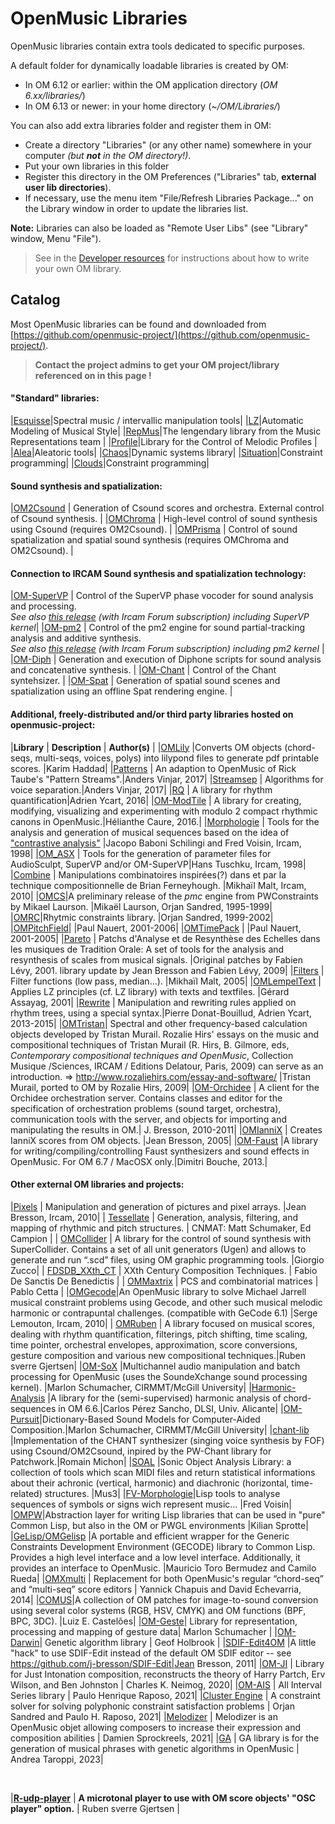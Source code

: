 # OpenMusic Libraries

OpenMusic libraries contain extra tools dedicated to specific purposes.

A default folder for dynamically loadable libraries is created by OM:

- In OM 6.12 or earlier: within the OM application directory (_OM 6.xx/libraries/_)
- In OM 6.13 or newer: in your home directory (_~/OM/Libraries/_)


You can also add extra libraries folder and register them in OM:

- Create a directory "Libraries" (or any other name) somewhere in your computer _(but **not** in the OM directory!)_.
- Put your own libraries in this folder
- Register this directory in the OM Preferences ("Libraries" tab, **external user lib directories**).
- If necessary, use the menu item "File/Refresh Libraries Package..." on the Library window in order to update the libraries list. 

**Note:** Libraries can also be loaded as "Remote User Libs" (see "Library" window, Menu "File").


>  See in the [Developer resources](https://openmusic-project.github.io/openmusic/dev/index) for instructions about how to write your own OM library.

## Catalog

Most OpenMusic libraries can be found and downloaded from [https://github.com/openmusic-project/](https://github.com/openmusic-project/).


> **Contact the project admins to get your OM project/library referenced on in this page !**


#### "Standard" libraries: 

|[Esquisse](https://github.com/openmusic-project/esquisse/releases/latest)|Spectral music / intervallic manipulation tools|
|[LZ](https://github.com/openmusic-project/lz/releases/latest)|Automatic Modeling of Musical Style|
|[RepMus](https://github.com/openmusic-project/repmus/releases/latest)|The lengendary library from the Music Representations team |
|[Profile](https://github.com/openmusic-project/profile/releases/latest)|Library for the Control of Melodic Profiles |
|[Alea](https://github.com/openmusic-project/alea/releases/latest)|Aleatoric tools|
|[Chaos](https://github.com/openmusic-project/chaos/releases/latest)|Dynamic systems library|
|[Situation](https://github.com/openmusic-project/situation/releases/latest)|Constraint programming|
|[Clouds](https://github.com/openmusic-project/clouds/releases/latest)|Constraint programming|

#### Sound synthesis and spatialization:

|[OM2Csound](https://github.com/openmusic-project/OM2Csound/releases/latest) | Generation of Csound scores and orchestra. External control of Csound synthesis. | 
|[OMChroma](https://github.com/openmusic-project/OMChroma/releases) | High-level control of sound synthesis using Csound (requires OM2Csound). | 
|[OMPrisma](https://sourceforge.net/projects/omprisma/) | Control of sound spatialization and spatial sound synthesis (requires OMChroma and OM2Csound). |

#### Connection to IRCAM Sound synthesis and spatialization technology:

|[OM-SuperVP](https://github.com/openmusic-project/OM-SuperVP/releases) | Control of the SuperVP phase vocoder for sound analysis and processing.<br> _See also [this release](https://forum.ircam.fr/projects/detail/om-supervp/) (with Ircam Forum subscription) including SuperVP kernel_|
|[OM-pm2](https://github.com/openmusic-project/OM-pm2/releases) | Control of the pm2 engine for sound partial-tracking analysis and additive synthesis. <br> _See also [this release](https://forum.ircam.fr/projects/detail/om-pm2/) (with Ircam Forum subscription) including pm2 kernel_ |
|[OM-Diph](https://github.com/openmusic-project/OM-Diph/releases) | Generation and execution of Diphone scripts for sound analysis and concatenative synthesis. |
|[OM-Chant](https://github.com/openmusic-project/OM-Chant/releases) | Control of the Chant syntehsizer. |
|[OM-Spat](https://github.com/openmusic-project/OM-Spat/releases) | Generation of spatial sound scenes and spatialization using an offline Spat rendering engine. |


#### Additional, freely-distributed and/or third party libraries hosted on openmusic-project:

|**Library** | **Description** | **Author(s)** | 
|[OMLily](https://github.com/openmusic-project/omlily3)	|Converts OM objects (chord-seqs, multi-seqs, voices, polys) into lilypond files to generate pdf printable scores. 		|Karim Haddad|
|[Patterns](https://github.com/openmusic-project/patterns/releases/latest) | An adaption to OpenMusic of Rick Taube's "Pattern Streams".|Anders Vinjar, 2017|
|[Streamsep](https://github.com/openmusic-project/streamsep/releases/latest) | Algorithms for voice separation.|Anders Vinjar, 2017|
|[RQ](https://github.com/openmusic-project/RQ/releases) | A library for rhythm quantification|Adrien Ycart, 2016|
|[OM-ModTile](https://github.com/openmusic-project/om-modtile/releases/latest) | A library for creating, modifying, visualizing and experimenting with modulo 2 compact rhythmic canons in OpenMusic.|Hélianthe Caure, 2016.|
|[Morphologie](https://github.com/openmusic-project/morphologie/releases/latest) | Tools for the analysis and generation of musical sequences based on the idea of ["contrastive analysis"](http://www.fredvoisin.com/web/spip.php?article28)  |Jacopo Baboni Schilingi and Fred Voisin, Ircam, 1998|
|[OM_ASX](https://github.com/openmusic-project/om_asx/releases/latest) | Tools for the generation of parameter files for AudioSculpt, SuperVP and/or OM-SuperVP|Hans Tuschku, Ircam, 1998|
|[Combine](https://github.com/openmusic-project/combine/releases/latest) | Manipulations combinatoires inspirées(?) dans et par la technique compositionnelle de Brian Ferneyhough. |Mikhaïl Malt, Ircam, 2010|
|[OMCS](https://github.com/openmusic-project/omcs/releases/latest)|A preliminary release of the _pmc_ engine from PWConstraints by Mikael Laurson. |Mikaël Laurson, Orjan Sandred, 1995-1999|
|[OMRC](https://github.com/openmusic-project/omrc/releases/latest)|Rhytmic constraints library. |Orjan Sandred, 1999-2002|
|[OMPitchField](https://github.com/openmusic-project/ompitchfield/releases/latest)|   |Paul Nauert, 2001-2006|
|[OMTimePack](https://github.com/openmusic-project/omtimepack/releases/latest) |  |Paul Nauert, 2001-2005|
|[Pareto](https://github.com/openmusic-project/pareto/releases/latest) | Patchs d'Analyse et de Resynthèse des Echelles dans les musiques de Tradition Orale: A set of tools for the analysis and resynthesis of scales from musical signals. |Original patches by Fabien Lévy, 2001. library update by Jean Bresson and Fabien Lévy, 2009|
|[Filters](https://github.com/openmusic-project/filters/releases/latest) | Filter functions (low pass, median...).	|Mikhaïl Malt, 2005|
|[OMLempelText](https://github.com/openmusic-project/OMLempelText/releases/latest) | Applies LZ principles (cf. LZ library) with texts and textfiles. |Gérard Assayag, 2001|
|[Rewrite](https://github.com/openmusic-project/rewrite/releases/latest) | Manipulation and rewriting rules applied on rhythm trees, using a special syntax.|Pierre Donat-Bouillud, Adrien Ycart, 2013-2015|
|[OMTristan](https://github.com/openmusic-project/omtristan/releases/latest)| Spectral and other frequency-based calculation objects developed by Tristan Murail. Rozalie Hirs' essays on the music and compositional techniques of Tristan Murail (R. Hirs, B. Gilmore, eds, _Contemporary compositional techniques and OpenMusic_, Collection Musique /Sciences, IRCAM / Editions Delatour, Paris, 2009) can serve as an introduction. => http://www.rozaliehirs.com/essay-and-software/ |Tristan Murail, ported to OM by Rozalie Hirs, 2009|
|[OM-Orchidee](https://github.com/openmusic-project/om-orchidee/) | A client for the Orchidee orchestration server. Contains classes and editor for the specification of orchestration problems (sound target, orchestra), communication tools with the server, and objects for importing and manipulating the  results in OM.| J. Bresson, 2010-2011|
|[OMIanniX](https://github.com/openmusic-project/om-iannix/) | Creates IanniX scores from OM objects. |Jean Bresson, 2005|
|[OM-Faust](https://github.com/openmusic-project/om-faust/) |A library for writing/compiling/controlling Faust synthesizers and sound effects in OpenMusic. For OM 6.7 / MacOSX only.|Dimitri Bouche, 2013.|



#### Other external OM libraries and projects:

|[Pixels](https://github.com/j-bresson/pixels/releases/latest) | Manipulation and generation of pictures and pixel arrays. |Jean Bresson, Ircam, 2010|
| [Tessellate](http://cnmat.berkeley.edu/projects/tessellate-cnmat-om-openmusic-library) | Generation, analysis, filtering, and mapping of rhythmic and pitch structures. | CNMAT: Matt Schumaker, Ed Campion | 
| [OMCollider](https://pwcsound.jimdo.com/download-omcollider/) | A library for the control of sound synthesis with SuperCollider. Contains a set of all unit generators (Ugen) and allows to generate and run “.scd” files, using OM graphic programming tools. |Giorgio Zucco|
| [FDSDB_XXth_CT](https://sites.google.com/site/fdsdbmascagnienglishversion/code/fdsdb_xxth_ct-for-open-music) | XXth Century Composition Techniques. | Fabio De Sanctis De Benedictis | 
| [OMMaxtrix](https://www.pablocetta.com/aplicaciones_ca.php) | PCS and combinatorial matrices | Pablo Cetta |
|[OMGecode](https://github.com/slemouton/gecodeMCP)|An OpenMusic library to solve Michael Jarrell musical constraint problems using Gecode, and other such musical melodic harmonic or contrapuntal challenges. (compatible with GeCode 6.1) |Serge Lemouton, Ircam, 2010|
| [OMRuben](http://sourceforge.net/projects/omruben/) | A library focused on musical scores, dealing with rhythm quantification, filterings, pitch shifting, time scaling, time pointer, orchestral envelopes, approximation, score conversions, gesture composition and various new compositional techniques.|Ruben sverre Gjertsen|
|[OM-SoX](http://sourceforge.net/projects/omsox/) |Multichannel audio manipulation and batch processing for OpenMusic (uses the SoundeXchange sound processing kernel). |Marlon Schumacher, CIRMMT/McGill University|
|[Harmonic-Analysis](http://grfia.dlsi.ua.es/cm/projects/drims/software.php) |A library for the (semi-supervised) harmonic analysis of chord-sequences in OM 6.6.|Carlos Pérez Sancho, DLSI, Univ. Alicante|
|[OM-Pursuit](http://www.idmil.org/software/om-pursuit)|Dictionary-Based Sound Models for Computer-Aided Composition.|Marlon Schumacher, CIRMMT/McGill University|
|[chant-lib](https://ccrma.stanford.edu/~rmichon/chant-lib/chant-lib.html) |Implementation of the CHANT synthesizer (singing voice synthesis by FOF) using Csound/OM2Csound, inpired by the PW-Chant library for Patchwork.|Romain Michon|
|[SOAL](http://www.ccta.ufpb.br/mus3/index.php?option=com_content&view=article&id=7&Itemid=5) |Sonic Object Analysis Library: a collection of tools which scan MIDI files and return statistical informations about their achronic (vertical, harmonic) and diachronic (horizontal, time-related) structures. 	|Mus3|
|[FV-Morphologie](http://www.fredvoisin.com/web/spip.php?article113)|Lisp tools to analyse sequences of symbols or signs wich represent music... 		|Fred Voisin|
|[OMPW](http://kiliansprotte.de/perm/ompw.html)|Abstraction layer for writing Lisp libraries that can be used in "pure" Common Lisp, but also in the OM or PWGL environments 		|Kilian Sprotte|
|[GeLisp/OMGelisp](http://sourceforge.net/projects/gelisp/) |A portable and efficient wrapper for the Generic Constraints Development Environment (GECODE) library to Common Lisp. Provides a high level interface and a low level interface. Additionally, it provides an interface to OpenMusic. |Mauricio Toro Bermudez and Camilo Rueda|
|[OMXmulti](https://sourceforge.net/projects/omxmulti/) | Replacement for both OpenMusic's regular “chord-seq” and “multi-seq” score editors | Yannick Chapuis and David Echevarria, 2014|
|[COMUS](http://www.ufjf.br/comus/)|A collection of OM patches for image-to-sound conversion using several color systems (RGB, HSV, CMYK) and OM functions (BPF, BPC, 3DC). |Luiz E. Castelões|
|[OM-Geste](https://github.com/marleynoe/OM-Geste)| Library for representation, processing and mapping of gesture data| Marlon Schumacher |
|[OM-Darwin](https://github.com/geofholbrook/om-darwin)| Genetic algorithm library | Geof Holbrook |
|[SDIF-Edit4OM](https://github.com/j-bresson/SDIF-Edit/tree/master/OM) |A little "hack" to use SDIF-Edit instead of the default OM SDIF editor -- see https://github.com/j-bresson/SDIF-Edit|Jean Bresson, 2011|
|[OM-JI](https://github.com/charlesneimog/OM-JI) | Library for Just Intonation composition, reconstructs the theory of Harry Partch, Erv Wilson, and Ben Johnston | Charles K. Neimog, 2020|
|[OM-AIS](https://github.com/PHRaposo/OM-AIS) | All Interval Series library | Paulo Henrique Raposo, 2021|
|[Cluster Engine](https://github.com/PHRaposo/Cluster-Engine-Library-for-OpenMusic) | A constraint solver for solving polyphonic constraint satisfaction problems  | Orjan Sandred and Paulo H. Raposo, 2021|
|[Melodizer](https://github.com/sprockeelsd/Melodizer) | Melodizer is an OpenMusic objet allowing composers to increase their expression and composition abilities  | Damien Sprockreels, 2021|
|[GA](https://github.com/governoladro/GA) | GA library is for the generation of musical phrases with genetic algorithms in OpenMusic  | Andrea Taroppi, 2023|

<br>

|**[R-udp-player](https://sourceforge.net/projects/r-udp-player/)** | **A microtonal player to use with OM score objects' "OSC player" option.** | Ruben sverre Gjertsen | 


